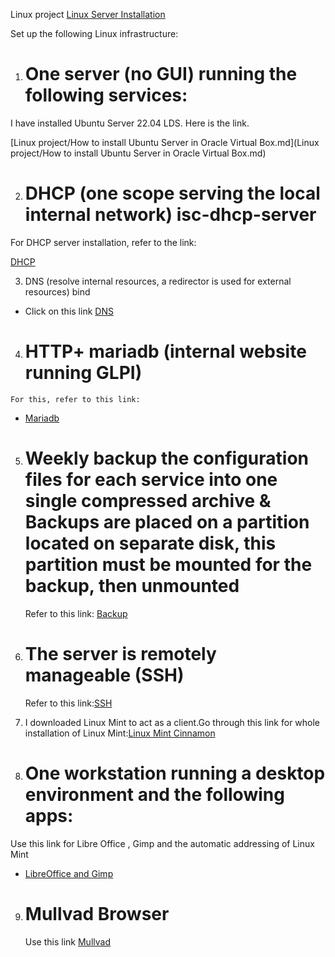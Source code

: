 Linux project
[Linux Server Installation](<https://github.com/shahmitu76/cybersecurity1stmonthwork/blob/main/Linux%20project/Ubuntu%20Server%20installation.md#how-to-install-ubuntu-server-in-oracle-virtual-box>)

Set up the following Linux infrastructure:

  1. # One server (no GUI) running the following services:

   I have installed Ubuntu Server 22.04 LDS. Here is the link.

   [Linux project/How to install Ubuntu Server in Oracle Virtual Box.md](Linux project/How to install Ubuntu Server in Oracle Virtual Box.md)

   

  2. # DHCP (one scope serving the local internal network) isc-dhcp-server

   For DHCP server installation, refer to the link:

   [DHCP](https://github.com/shahmitu76/cybersecurity1stmonthwork/blob/main/Linux%20project/DHCP.md#dhcp-one-scope-serving-the-local-internal-network-isc-dhcp-server)

   

   3. DNS (resolve internal resources, a redirector is used for external resources) bind
   - Click on this link [DNS](<https://github.com/shahmitu76/cybersecurity1stmonthwork/blob/main/Linux%20project/DNSnew.md#dns-bind-installation>)

   4. # HTTP+ mariadb (internal website running GLPI)
    For this, refer to this link:
   - [Mariadb](<https://github.com/shahmitu76/cybersecurity1stmonthwork/blob/main/Linux%20project/mariadb.md#http-mariadb-internal-website-running-glpi>)

     
  5. # Weekly backup the configuration files       for each service into one single compressed archive & Backups are placed on a partition located on separate disk, this partition must be mounted for the backup, then unmounted

     Refer to this link:
     [Backup](<https://github.com/shahmitu76/cybersecurity1stmonthwork/blob/main/Linux%20project/weeklybackup.md#weekly-backup-the-configuration-files-for-each-service-into-one-single-compressed-archive>)

     

  6. # The server is remotely manageable (SSH)

     Refer to this link:[SSH](<https://github.com/shahmitu76/cybersecurity1stmonthwork/blob/main/Linux%20project/ssh.md#the-server-is-remotely-manageable-ssh>)

     

  7. I downloaded Linux Mint to act as a client.Go through this link for whole installation of Linux Mint:[Linux Mint Cinnamon](<https://github.com/shahmitu76/cybersecurity1stmonthwork/blob/main/Linux%20project/Linux%20mint%20installation.md#linux-mint-installation-and-partitioning>)
  
 8. # One workstation running a desktop environment and the following apps:
   Use this link for Libre Office , Gimp and the automatic addressing of Linux Mint
   

   - [LibreOffice and Gimp](<https://github.com/shahmitu76/cybersecurity1stmonthwork/blob/main/Linux%20project/ssh.md#the-server-is-remotely-manageable-ssh>)
   
     
  9. # Mullvad Browser
   
     Use this link [Mullvad](<https://github.com/shahmitu76/cybersecurity1stmonthwork/blob/main/Linux%20project/MullVad%20Browser.md#mullvad-browser>)
   
     
